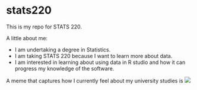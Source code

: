 # stats220

This is my repo for STATS 220. 

A little about me:

- I am undertaking a degree in Statistics.
- I am taking STATS 220 because I want to learn more about data.
- I am interested in learning about using data in R studio and how it can progress my knowledge of the software.

A meme that captures how I currently feel about my university studies is ![](https://c.tenor.com/8druEACXtX8AAAAd/tenor.gif)
